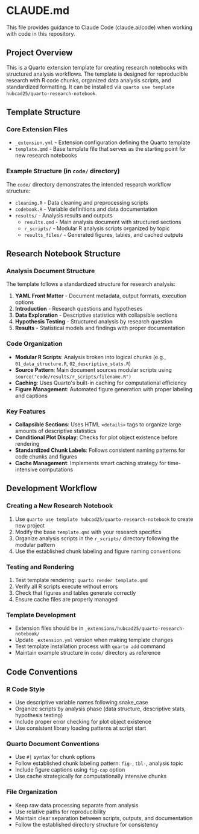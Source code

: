 # CLAUDE.md

This file provides guidance to Claude Code (claude.ai/code) when working with code in this repository.

## Project Overview

This is a Quarto extension template for creating research notebooks with structured analysis workflows. The template is designed for reproducible research with R code chunks, organized data analysis scripts, and standardized formatting. It can be installed via `quarto use template hubcad25/quarto-research-notebook`.

## Template Structure

### Core Extension Files
- `_extension.yml` - Extension configuration defining the Quarto template
- `template.qmd` - Base template file that serves as the starting point for new research notebooks

### Example Structure (in `code/` directory)
The `code/` directory demonstrates the intended research workflow structure:
- `cleaning.R` - Data cleaning and preprocessing scripts
- `codebook.R` - Variable definitions and data documentation
- `results/` - Analysis results and outputs
  - `results.qmd` - Main analysis document with structured sections
  - `r_scripts/` - Modular R analysis scripts organized by topic
  - `results_files/` - Generated figures, tables, and cached outputs

## Research Notebook Structure

### Analysis Document Structure
The template follows a standardized structure for research analysis:

1. **YAML Front Matter** - Document metadata, output formats, execution options
2. **Introduction** - Research questions and hypotheses
3. **Data Exploration** - Descriptive statistics with collapsible sections
4. **Hypothesis Testing** - Structured analysis by research question
5. **Results** - Statistical models and findings with proper documentation

### Code Organization
- **Modular R Scripts**: Analysis broken into logical chunks (e.g., `01_data_structure.R`, `02_descriptive_stats.R`)
- **Source Pattern**: Main document sources modular scripts using `source("code/results/r_scripts/filename.R")`
- **Caching**: Uses Quarto's built-in caching for computational efficiency
- **Figure Management**: Automated figure generation with proper labeling and captions

### Key Features
- **Collapsible Sections**: Uses HTML `<details>` tags to organize large amounts of descriptive statistics
- **Conditional Plot Display**: Checks for plot object existence before rendering
- **Standardized Chunk Labels**: Follows consistent naming patterns for code chunks and figures
- **Cache Management**: Implements smart caching strategy for time-intensive computations

## Development Workflow

### Creating a New Research Notebook
1. Use `quarto use template hubcad25/quarto-research-notebook` to create new project
2. Modify the base `template.qmd` with your research specifics
3. Organize analysis scripts in the `r_scripts/` directory following the modular pattern
4. Use the established chunk labeling and figure naming conventions

### Testing and Rendering
1. Test template rendering: `quarto render template.qmd`
2. Verify all R scripts execute without errors
3. Check that figures and tables generate correctly
4. Ensure cache files are properly managed

### Template Development
- Extension files should be in `_extensions/hubcad25/quarto-research-notebook/`
- Update `_extension.yml` version when making template changes
- Test template installation process with `quarto add` command
- Maintain example structure in `code/` directory as reference

## Code Conventions

### R Code Style
- Use descriptive variable names following snake_case
- Organize scripts by analysis phase (data structure, descriptive stats, hypothesis testing)
- Include proper error checking for plot object existence
- Use consistent library loading patterns at script start

### Quarto Document Conventions
- Use `#|` syntax for chunk options
- Follow established chunk labeling pattern: `fig-`, `tbl-`, analysis topic
- Include figure captions using `fig-cap` option
- Use cache strategically for computationally intensive chunks

### File Organization
- Keep raw data processing separate from analysis
- Use relative paths for reproducibility
- Maintain clear separation between scripts, outputs, and documentation
- Follow the established directory structure for consistency